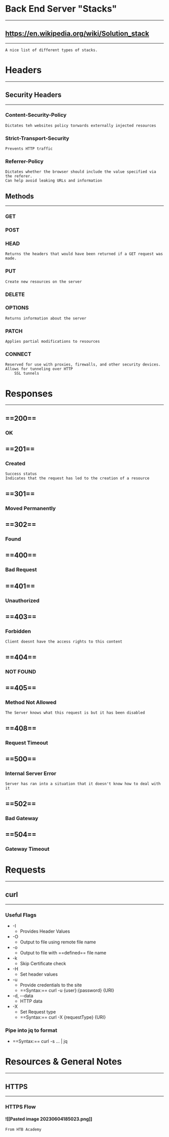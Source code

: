 # Back End Server "Stacks"
***
## https://en.wikipedia.org/wiki/Solution_stack
***
	A nice list of different types of stacks.

# Headers
***
## Security Headers
***
### Content-Security-Policy
	Dictates teh websites policy torwards externally injected resources
### Strict-Transport-Security
	Prevents HTTP traffic
### Referrer-Policy
	Dictates whether the browser should include the value specified via the referer.
	Can help avoid leaking URLs and information

## Methods
***
### GET
### POST
### HEAD
	Returns the headers that would have been returned if a GET request was made.
### PUT
	Create new resources on the server
### DELETE
### OPTIONS
	Returns information about the server
### PATCH
	Applies partial modifications to resources
### CONNECT
	Reserved for use with proxies, firewalls, and other security devices.
	Allows for tunneling over HTTP
		SSL tunnels
# Responses
***
## ==200==
### OK
## ==201==
### Created
	Success status
	Indicates that the request has led to the creation of a resource
## ==301==
### Moved Permanently
## ==302==
### Found
## ==400==
### Bad Request
## ==401==
### Unauthorized
## ==403==
### Forbidden
	Client doesnt have the access rights to this content
## ==404==
### NOT FOUND

## ==405==
### Method Not Allowed
	The Server knows what this request is but it has been disabled
## ==408==
### Request Timeout
## ==500==
### Internal Server Error
	Server has ran into a situation that it doesn't know how to deal with it
## ==502== 
### Bad Gateway
## ==504==
### Gateway Timeout
# Requests
***
## curl
***
### Useful Flags
- -I
	- Provides Header Values
- -O
	- Output to file using remote file name
- -o
	- Output to file with ==defined== file name
- -k
	- Skip Certificate check
- -H
	- Set header values
- -u 
	- Provide credentials to the site
	- ==Syntax:==  curl -u {user}:{password} {URI}
- -d, --data
	- HTTP data
- -X
	- Set Request type
	- ==Syntax:==  curl -X {requestType} {URI}
### Pipe into jq to format
- ==Syntax:== curl -s ... | jq
# Resources & General Notes
***
## HTTPS
***
### HTTPS Flow
#### ![[Pasted image 20230604185023.png]]
	From HTB Academy

